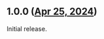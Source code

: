 ## 1.0.0 ([Apr 25, 2024](https://github.com/ramensoftware/windhawk-mods/blob/6f79f483f04d62e6bcaf53d7144e17fadd78b2db/mods/desktop-watermark-tweaks.wh.cpp))

Initial release.
